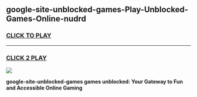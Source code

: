 
## google-site-unblocked-games-Play-Unblocked-Games-Online-nudrd
<h3>
<a href="https://premium76.site?title=google-site-unblocked-games&ref=24A">CLICK TO PLAY</a></h3>
<hr>

<h3>
<a href="https://premium76.site?title=google-site-unblocked-games&ref=24A">CLICK 2 PLAY</a>
  
</h3>

<a href="https://premium76.site?title=google-site-unblocked-games&ref=24A"><img src="https://clearcache.store/games.png"></a>


**google-site-unblocked-games games unblocked: Your Gateway to Fun and Accessible Online Gaming**
